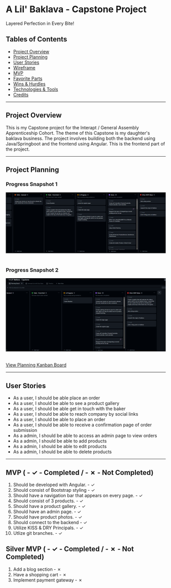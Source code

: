 # A Lil' Baklava - Capstone Project

Layered Perfection in Every Bite!

## Tables of Contents

- [Project Overview](#project-overview)
- [Project Planning](#project-planning)
- [User Stories](#user-stories)
- [Wireframe](#user-stories)
- [MVP](#mvp-------completed-------not-completed)
- [Favorite Parts](#favorite-parts)
- [Wins & Hurdles](#wins--hurdles)
- [Technologies & Tools](#technologies--tools)
- [Credits](#credits)

***

## Project Overview

This is my Capstone project for the Interapt / General Assembly Apprenticeship Cohort. 
The theme of this Capstone is my daughter's baklava business. The project involves building 
both the backend using Java/Springboot and the frontend using Angular.  This is the frontend part of the project.


***

## Project Planning

### Progress Snapshot 1

![Kanban Board 1](./src/assets/kanban1.png)<br><br>

### Progress Snapshot 2

![Kanban Board 2](./src/assets/kanban2.png)<br><br>

[View Planning Kanban Board](https://github.com/users/pammie89/projects/1)

***
## User Stories


- As a user, I should be able place an order<br>
- As a user, I should be able to see a product gallery<br>
- As a user, I should be able get in touch with the baker<br>
- As a user, I should be able to reach company by social links<br>
- As a user, I should be able to place an order<br>
- As a user, I should be able to receive a confirmation page of order submission<br>
- As a admin, I should be able to access an admin page to view orders <br>
- As a admin, I should be able to add products <br>
- As a admin, I should be able to edit products <br>
- As a admin, I should be able to delete products <br>


***


## MVP ( - ✓ - Completed / - ✗ - Not Completed)

1. Should be developed with Angular. - ✓
2. Should consist of Bootstrap styling - ✓
3. Should have a navigation bar that appears on every page. - ✓
4. Should consist of 3 products. - ✓
5. Should have a product gallery. - ✓
6. Should have an admin page. - ✓
7. Should have product photos. - ✓
8. Should connect to the backend - ✓
9. Utilize KISS & DRY Principals. - ✓
10. Utlize git branches. - ✓


## Silver MVP ( - ✓ - Completed / - ✗ - Not Completed)

1. Add a blog section - ✗
2. Have a shopping cart - ✗
3. Implement payment gateway - ✗
